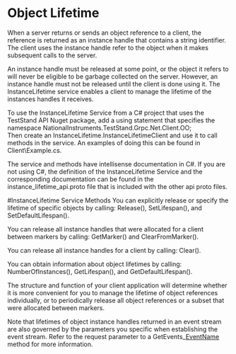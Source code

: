# Object Lifetime

When a server returns or sends an object reference to a client, the reference is returned as an instance handle
that contains a string identifier.  The client uses the instance handle refer to the object when it makes
subsequent calls to the server.

An instance handle must be released at some point, or the object it refers to will never be eligible
to be garbage collected on the server. However, an instance handle must not be released until the client
is done using it. The InstanceLifetime service enables a client to manage the lifetime of the 
instances handles it receives.

To use the InstanceLifetime Service from a C# project that uses the TestStand API Nuget package, add a using 
statement that specifies the namespace NationalInstruments.TestStand.Grpc.Net.Client.OO;  
Then create an InstanceLifetime.InstanceLifetimeClient and use it to call methods in the service. An examples
of doing this can be found in Client\Example.cs.

The service and methods have intellisense documentation in C#. If you are not using C#, the definition
of the InstanceLifetime Service and the corresponding documentation can be found in the
instance_lifetime_api.proto file that is included with the other api proto files.

#InstanceLifetime Service Methods
You can explicitly release or specify the lifetime of specific objects by calling:
Release(), SetLifespan(), and SetDefaultLifespan().

You can release all instance handles that were allocated for a client between markers by calling:
GetMarker() and ClearFromMarker().

You can release all instance handles for a client by calling:
Clear().

You can obtain information about object lifetimes by calling:
NumberOfInstances(), GetLifespan(), and GetDefaultLifespan().

The structure and function of your client application will determine whether it is more convenient
for you to manage the lifetime of object references individually, or to periodically
release all object references or a subset that were allocated between markers.
 
Note that lifetimes of object instance handles returned in an event stream are also governed by
the parameters you specific when establishing the event stream. Refer to the request parameter to
a GetEvents_[EventName]() method for more information. 

